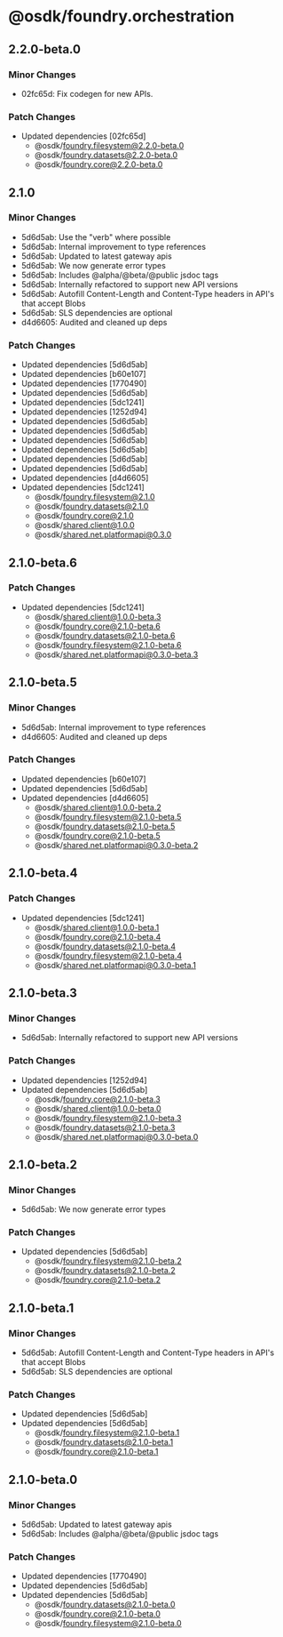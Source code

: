 # @osdk/foundry.orchestration

## 2.2.0-beta.0

### Minor Changes

- 02fc65d: Fix codegen for new APIs.

### Patch Changes

- Updated dependencies [02fc65d]
  - @osdk/foundry.filesystem@2.2.0-beta.0
  - @osdk/foundry.datasets@2.2.0-beta.0
  - @osdk/foundry.core@2.2.0-beta.0

## 2.1.0

### Minor Changes

- 5d6d5ab: Use the "verb" where possible
- 5d6d5ab: Internal improvement to type references
- 5d6d5ab: Updated to latest gateway apis
- 5d6d5ab: We now generate error types
- 5d6d5ab: Includes @alpha/@beta/@public jsdoc tags
- 5d6d5ab: Internally refactored to support new API versions
- 5d6d5ab: Autofill Content-Length and Content-Type headers in API's that accept Blobs
- 5d6d5ab: SLS dependencies are optional
- d4d6605: Audited and cleaned up deps

### Patch Changes

- Updated dependencies [5d6d5ab]
- Updated dependencies [b60e107]
- Updated dependencies [1770490]
- Updated dependencies [5d6d5ab]
- Updated dependencies [5dc1241]
- Updated dependencies [1252d94]
- Updated dependencies [5d6d5ab]
- Updated dependencies [5d6d5ab]
- Updated dependencies [5d6d5ab]
- Updated dependencies [5d6d5ab]
- Updated dependencies [5d6d5ab]
- Updated dependencies [5d6d5ab]
- Updated dependencies [d4d6605]
- Updated dependencies [5dc1241]
  - @osdk/foundry.filesystem@2.1.0
  - @osdk/foundry.datasets@2.1.0
  - @osdk/foundry.core@2.1.0
  - @osdk/shared.client@1.0.0
  - @osdk/shared.net.platformapi@0.3.0

## 2.1.0-beta.6

### Patch Changes

- Updated dependencies [5dc1241]
  - @osdk/shared.client@1.0.0-beta.3
  - @osdk/foundry.core@2.1.0-beta.6
  - @osdk/foundry.datasets@2.1.0-beta.6
  - @osdk/foundry.filesystem@2.1.0-beta.6
  - @osdk/shared.net.platformapi@0.3.0-beta.3

## 2.1.0-beta.5

### Minor Changes

- 5d6d5ab: Internal improvement to type references
- d4d6605: Audited and cleaned up deps

### Patch Changes

- Updated dependencies [b60e107]
- Updated dependencies [5d6d5ab]
- Updated dependencies [d4d6605]
  - @osdk/shared.client@1.0.0-beta.2
  - @osdk/foundry.filesystem@2.1.0-beta.5
  - @osdk/foundry.datasets@2.1.0-beta.5
  - @osdk/foundry.core@2.1.0-beta.5
  - @osdk/shared.net.platformapi@0.3.0-beta.2

## 2.1.0-beta.4

### Patch Changes

- Updated dependencies [5dc1241]
  - @osdk/shared.client@1.0.0-beta.1
  - @osdk/foundry.core@2.1.0-beta.4
  - @osdk/foundry.datasets@2.1.0-beta.4
  - @osdk/foundry.filesystem@2.1.0-beta.4
  - @osdk/shared.net.platformapi@0.3.0-beta.1

## 2.1.0-beta.3

### Minor Changes

- 5d6d5ab: Internally refactored to support new API versions

### Patch Changes

- Updated dependencies [1252d94]
- Updated dependencies [5d6d5ab]
  - @osdk/foundry.core@2.1.0-beta.3
  - @osdk/shared.client@1.0.0-beta.0
  - @osdk/foundry.filesystem@2.1.0-beta.3
  - @osdk/foundry.datasets@2.1.0-beta.3
  - @osdk/shared.net.platformapi@0.3.0-beta.0

## 2.1.0-beta.2

### Minor Changes

- 5d6d5ab: We now generate error types

### Patch Changes

- Updated dependencies [5d6d5ab]
  - @osdk/foundry.filesystem@2.1.0-beta.2
  - @osdk/foundry.datasets@2.1.0-beta.2
  - @osdk/foundry.core@2.1.0-beta.2

## 2.1.0-beta.1

### Minor Changes

- 5d6d5ab: Autofill Content-Length and Content-Type headers in API's that accept Blobs
- 5d6d5ab: SLS dependencies are optional

### Patch Changes

- Updated dependencies [5d6d5ab]
- Updated dependencies [5d6d5ab]
  - @osdk/foundry.filesystem@2.1.0-beta.1
  - @osdk/foundry.datasets@2.1.0-beta.1
  - @osdk/foundry.core@2.1.0-beta.1

## 2.1.0-beta.0

### Minor Changes

- 5d6d5ab: Updated to latest gateway apis
- 5d6d5ab: Includes @alpha/@beta/@public jsdoc tags

### Patch Changes

- Updated dependencies [1770490]
- Updated dependencies [5d6d5ab]
- Updated dependencies [5d6d5ab]
  - @osdk/foundry.datasets@2.1.0-beta.0
  - @osdk/foundry.core@2.1.0-beta.0
  - @osdk/foundry.filesystem@2.1.0-beta.0
